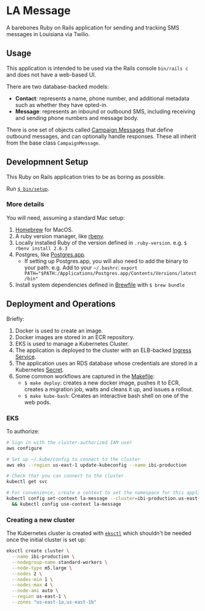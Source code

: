 # LA Message

A barebones Ruby on Rails application for sending and tracking SMS messages in Louisiana via Twilio.

## Usage

This application is intended to be used via the Rails console `bin/rails c` and does not have a web-based UI.

There are two database-backed models:
  - **Contact**: represents a name, phone number, and additional metadata such as whether they have opted-in.
  - **Message**: represents an inbound or outbound SMS, including receiving and sending phone numbers and message body.

There is one set of objects called [Campaign Messages](./app/campaign_messages) that define outbound messages, and can optionally handle responses. These all inherit from the base class `CampaignMessage`.

## Developmnent Setup

This Ruby on Rails application tries to be as boring as possible. 

Run [`$ bin/setup`](bin/setup).

### More details

You will need, assuming a standard Mac setup:

1. [Homebrew](https://brew.sh/) for MacOS.
2. A ruby version manager, like [rbenv](https://github.com/rbenv/rbenv#homebrew-on-macos).
3. Locally installed Ruby of the version defined in `.ruby-version`. e.g. `$ rbenv install 2.6.3`
4. Postgres, like [Postgres.app](https://postgresapp.com/).
    - If setting up Postgres.app, you will also need to add the binary to your path. e.g. Add to your `~/.bashrc`: `export PATH="$PATH:/Applications/Postgres.app/Contents/Versions/latest/bin"`
5. Install system dependencies defined in [Brewfile](./Brewfile) with `$ brew bundle`

## Deployment and Operations

Briefly:

1. Docker is used to create an image.
2. Docker images are stored in an ECR repository.
3. EKS is used to manage a Kubernetes Cluster.
4. The application is deployed to the cluster with an ELB-backed [Ingress Service](./ops/kubernetes/service.yml).
5. The application uses an RDS database whose credentials are stored in a Kubernetes [Secret](./ops/kubernetes/secrets.yml).
6. Some common workflows are captured in the [Makefile](./Makefile):
    - `$ make deploy`: creates a new docker image, pushes it to ECR, creates a migration job, waits and cleans it up, and issues a rollout.
    - `$ make kube-bash`: Creates an interactive bash shell on one of the web pods.

### EKS

To authorize:

```bash
# Sign in with the cluster-authorized IAM user
aws configure

# Set up ~/.kube/config to connect to the cluster
aws eks --region us-east-1 update-kubeconfig --name ibi-production

# Check that you can connect to the cluster
kubectl get svc

# For convenience, create a context to set the namespace for this application
kubectl config set-context la-message --cluster=ibi-production.us-east-1.eksctl.io --user=kube-production@ibi-production.us-east-1.eksctl.io --namespace la-message \
  && kubectl config use-context la-message
```

### Creating a new cluster

The Kubernetes cluster is created with [`eksctl`](https://docs.aws.amazon.com/eks/latest/userguide/getting-started-eksctl.html) which shouldn't be needed once the initial cluster is set up:

```bash
eksctl create cluster \
  --name ibi-production \
  --nodegroup-name standard-workers \
  --node-type m5.large \
  --nodes 2 \
  --nodes-min 1 \
  --nodes-max 4 \
  --node-ami auto \
  --region us-east-1 \
  --zones "us-east-1a,us-east-1b"
```
